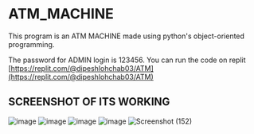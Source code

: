 # ATM_MACHINE
This program is an ATM MACHINE made using python's object-oriented programming.

The password for ADMIN login is 123456.
You can run the code on replit [https://replit.com/@dipeshlohchab03/ATM](https://replit.com/@dipeshlohchab03/ATM)

## SCREENSHOT OF ITS WORKING

![image](https://github.com/dipeshlohchab/ATM_MACHINE/assets/146014367/ed7cc2ab-b4d4-4445-8202-15d71d38e989)
![image](https://github.com/dipeshlohchab/ATM_MACHINE/assets/146014367/19a7378d-930a-4875-b8c3-d8440fb20c3d)
![image](https://github.com/dipeshlohchab/ATM_MACHINE/assets/146014367/eed4a301-3042-4768-98af-b266f19d6790)
![image](https://github.com/dipeshlohchab/ATM_MACHINE/assets/146014367/366626b9-b23a-4455-8c3e-70d219e99649)
![Screenshot (152)](https://github.com/dipeshlohchab/ATM_MACHINE/assets/146014367/a21864f3-f237-452d-99d3-828e8ef61350)

